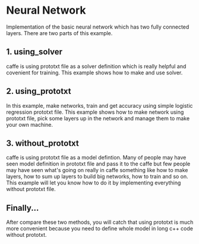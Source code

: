 # Neural Network
Implementation of the basic neural network which has two fully connected layers. There are two parts of this example.

## 1. using_solver
caffe is using prototxt file as a solver definition which is really helpful and covenient for training. This example shows how to make
and use solver.

## 2. using_prototxt
In this example, make networks, train and get accuracy using simple logistic regression prototxt file. This example shows how to make network using prototxt file, pick some layers up in the network and manage them to make your own machine.

## 3. without_prototxt
caffe is using prototxt file as a model defintion. Many of people may have seen model definition in prototxt file and pass it to the caffe but few people may have seen what's going on really in caffe something like how to make layers, how to sum up layers to build big networks, how to train and so on. This example will let you know how to do it by implementing everything without prototxt file.

## Finally...
After compare these two methods, you will catch that using prototxt is much more convenient because you need to define whole model
in long c++ code without prototxt.
